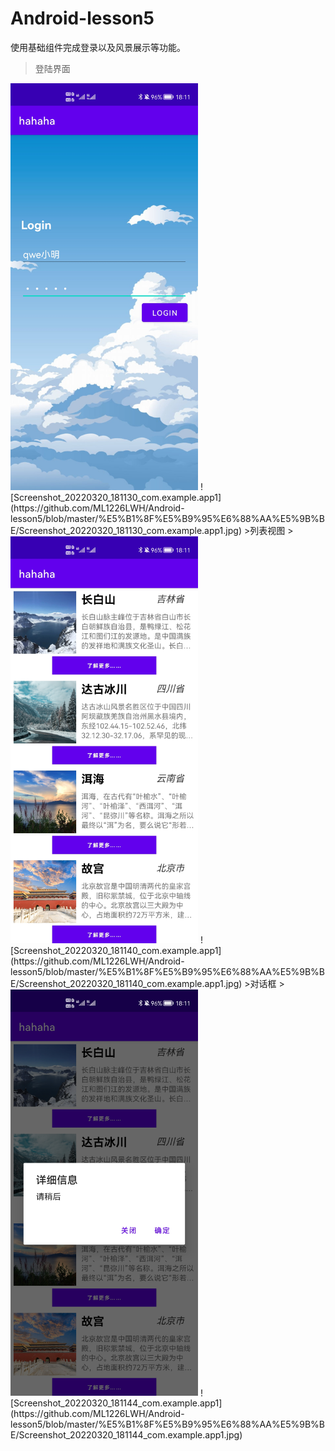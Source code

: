 # Android-lesson5
使用基础组件完成登录以及风景展示等功能。
>登陆界面
<img src="https://github.com/ML1226LWH/Android-lesson5/blob/master/%E5%B1%8F%E5%B9%95%E6%88%AA%E5%9B%BE/Screenshot_20220320_181130_com.example.app1.jpg" width="300">
![Screenshot_20220320_181130_com.example.app1](https://github.com/ML1226LWH/Android-lesson5/blob/master/%E5%B1%8F%E5%B9%95%E6%88%AA%E5%9B%BE/Screenshot_20220320_181130_com.example.app1.jpg)
>列表视图
><img src="https://github.com/ML1226LWH/Android-lesson5/blob/master/%E5%B1%8F%E5%B9%95%E6%88%AA%E5%9B%BE/Screenshot_20220320_181140_com.example.app1.jpg" width="300">
![Screenshot_20220320_181140_com.example.app1](https://github.com/ML1226LWH/Android-lesson5/blob/master/%E5%B1%8F%E5%B9%95%E6%88%AA%E5%9B%BE/Screenshot_20220320_181140_com.example.app1.jpg)
>对话框
><img src="https://github.com/ML1226LWH/Android-lesson5/blob/master/%E5%B1%8F%E5%B9%95%E6%88%AA%E5%9B%BE/Screenshot_20220320_181144_com.example.app1.jpg" width="300">
![Screenshot_20220320_181144_com.example.app1](https://github.com/ML1226LWH/Android-lesson5/blob/master/%E5%B1%8F%E5%B9%95%E6%88%AA%E5%9B%BE/Screenshot_20220320_181144_com.example.app1.jpg)

